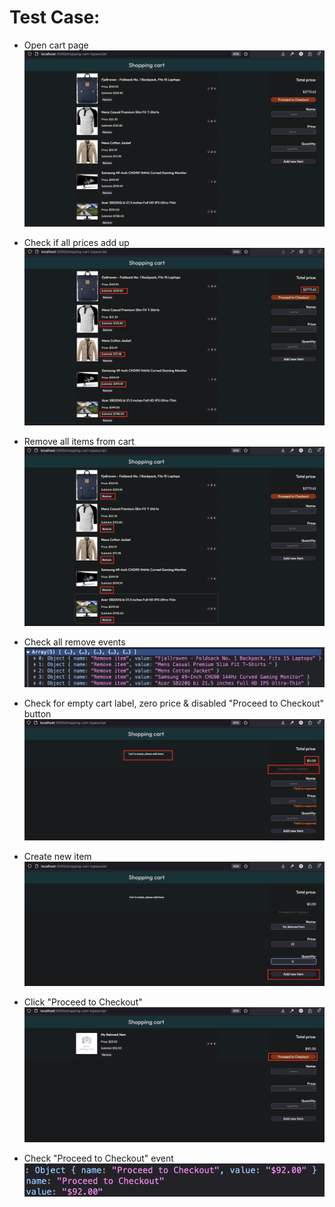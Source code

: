 # Test Case: 
 - Open cart page
 ![Cart Page](/images/integration/step1.png)

 - Check if all prices add up
 ![Prices highlight](/images/integration/step2.png)

 - Remove all items from cart 
 ![Remove all items](/images/integration/step3.png)

 - Check all remove events
	![Add Cart Item Click](/images/integration/eventRemoveAll.png)

 - Check for empty cart label, zero price & disabled "Proceed to Checkout" button
 ![Empty cart checks](/images/integration/step4.png)
  
 - Create new item
 ![Create new item](/images/integration/step5.png)
 
 - Click "Proceed to Checkout"
 ![Click proceed to checkout](/images/integration/step6.png)

 - Check "Proceed to Checkout" event
	!["Proceed to Checkout" event](/images/integration/eventProceedToCheckout.png)